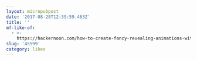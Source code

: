 ```yaml
---
layout: micropubpost
date: '2017-08-28T12:39:59.463Z'
title: ''
mf-like-of:
  - >-
    https://hackernoon.com/how-to-create-fancy-revealing-animations-with-these-simple-css-tricks-5b34614ae69a?gi=cc25e3b6a624
slug: '45599'
category: likes
---
```


